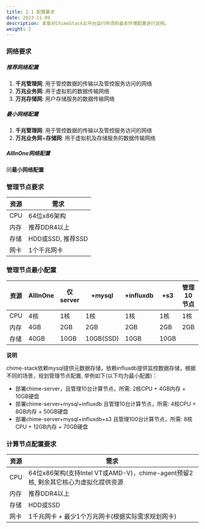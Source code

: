 ```yaml
---
title: 2.1 配置要求
date: 2023-11-09
description: 本章对ChimeStack云平台运行所须的基本环境配置进行说明。
weight: 2
---
```


### 网络要求

##### 推荐网络配置

1. **千兆管理网**: 用于管控数据的传输以及管控服务访问的网络
2. **万兆业务网**: 用于虚拟机的数据传输网络
3. **万兆存储网**: 用户存储服务的数据传输网络

##### 最小网络配置

1. **千兆管理网**: 用于管控数据的传输以及管控服务访问的网络
2. **万兆业务网**+**存储网**: 用于虚拟机及存储服务的数据传输网络

##### AllInOne网络配置

同**最小网络配置**

### 管理节点要求

| 资源  | 需求   | 
| ---- | ----- | 
| CPU   | 64位x86架构 | 
| 内存   | 推荐DDR4以上 | 
| 存储   | HDD或SSD, 推荐SSD | 
| 网卡   | 1个千兆网卡 | 

### 管理节点最小配置

| 资源  | AllInOne  | 仅server  | +mysql | +influxdb | +s3 | 管理10节点 | 管理100节点 |
| ---- | --------- | --------- | ----- | -------- | ---- | --------- | --------- |
| CPU   | 4核 | 1核 | 1核 | 1核 | 1核 | 1核 | 4核 |
| 内存   | 4GB | 2GB | 2GB | 2GB | 2GB | 2GB | 4GB | 
| 存储   | 40GB | 10GB | 10GB(SSD) | 10GB | 10GB | |

**说明**

chime-stack依赖mysql提供元数据存储，依赖influxdb提供监控数据存储，根据不同的场景，规划管理节点配置, 举例如下(以下均为最小配置)：

- 部署chime-server，且管理10台计算节点，所需: 2核CPU + 4GB内存 + 10GB硬盘 
- 部署chime-server+mysql+influxdb 且管理10台计算节点，所需: 4核CPU + 8GB内存 + 50GB硬盘
- 部署chime-server+mysql+influxdb+s3 且管理100台计算节点，所需: 8核CPU + 12GB内存 + 70GB硬盘

### 计算节点配置要求

| 资源  | 需求   
| ---- | ----- | 
| CPU   | 64位x86架构(支持Intel VT或AMD-V)，chime-agent预留2核, 剩余其它核心为虚拟化提供资源
| 内存   | 推荐DDR4以上 | 最低4GB，其它为虚拟化资源 | 
| 存储   | HDD或SSD | 根据实际需求规划存储容量 |
| 网卡   | 1千兆网卡 + 最少1个万兆网卡(根据实际需求规划网卡) | 

